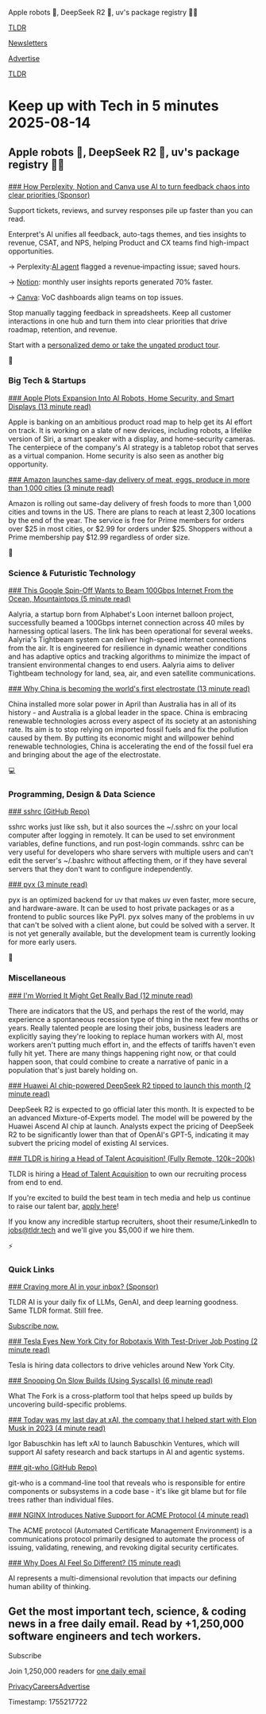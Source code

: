 Apple robots 🤖, DeepSeek R2 🧠, uv's package registry 👨‍💻

[TLDR](/)

[Newsletters](/newsletters)

[Advertise](https://advertise.tldr.tech/)

[TLDR](/)

# Keep up with Tech in 5 minutes 2025-08-14

## Apple robots 🤖, DeepSeek R2 🧠, uv's package registry 👨‍💻

### 

[### How Perplexity, Notion and Canva use AI to turn feedback chaos into clear priorities (Sponsor)](https://www.enterpret.com/tldr-newsletter?utm_source=newsletter_tldr&amp;utm_medium=email&amp;utm_campaign=TLDR_Tech_Primary_August2025)

Support tickets, reviews, and survey responses pile up faster than you can read.

Enterpret's AI unifies all feedback, auto-tags themes, and ties insights to revenue, CSAT, and NPS, helping Product and CX teams find high-impact opportunities.

→ Perplexity:[AI agent](https://www.enterpret.com/qm?utm_source=newsletter_tldr&utm_medium=email&utm_campaign=TLDR_Tech_Primary_August2025) flagged a revenue‑impacting issue; saved hours.

→ [Notion](https://www.enterpret.com/customers/notion?utm_source=newsletter_tldr&utm_medium=email&utm_campaign=TLDR_Tech_Primary_August2025): monthly user insights reports generated 70% faster.

→ [Canva](https://www.enterpret.com/customers/canva?utm_source=newsletter_tldr&utm_medium=email&utm_campaign=TLDR_Tech_Primary_August2025): VoC dashboards align teams on top issues.

Stop manually tagging feedback in spreadsheets. Keep all customer interactions in one hub and turn them into clear priorities that drive roadmap, retention, and revenue.

Start with a [personalized demo or take the ungated product tour](https://www.enterpret.com/tldr-newsletter?utm_source=newsletter_tldr&utm_medium=email&utm_campaign=TLDR_Tech_Primary_August2025).

📱

### Big Tech & Startups

[### Apple Plots Expansion Into AI Robots, Home Security, and Smart Displays (13 minute read)](https://www.bloomberg.com/news/articles/2025-08-13/apple-s-ai-turnaround-plan-robots-lifelike-siri-and-home-security-cameras?accessToken=eyJhbGciOiJIUzI1NiIsInR5cCI6IkpXVCJ9.eyJzb3VyY2UiOiJTdWJzY3JpYmVyR2lmdGVkQXJ0aWNsZSIsImlhdCI6MTc1NTE0MTIzMywiZXhwIjoxNzU1NzQ2MDMzLCJhcnRpY2xlSWQiOiJTWVFUTUJEV0xVNjgwMCIsImJjb25uZWN0SWQiOiJFQTExNDNDNTM4NEE0RUY5QTg5RjJEN0IxMTg2MzcwOSJ9.MEIKOLW-3RboG5MV7rP2IpN9QxiHtH79-iWghgahpSw&amp;utm_source=tldrnewsletter)

Apple is banking on an ambitious product road map to help get its AI effort on track. It is working on a slate of new devices, including robots, a lifelike version of Siri, a smart speaker with a display, and home-security cameras. The centerpiece of the company's AI strategy is a tabletop robot that serves as a virtual companion. Home security is also seen as another big opportunity.

[### Amazon launches same-day delivery of meat, eggs, produce in more than 1,000 cities (3 minute read)](https://www.cnbc.com/2025/08/13/amazon-same-day-delivery-meat-eggs-produce.html?utm_source=tldrnewsletter)

Amazon is rolling out same-day delivery of fresh foods to more than 1,000 cities and towns in the US. There are plans to reach at least 2,300 locations by the end of the year. The service is free for Prime members for orders over $25 in most cities, or $2.99 for orders under $25. Shoppers without a Prime membership pay $12.99 regardless of order size.

🚀

### Science & Futuristic Technology

[### This Google Spin-Off Wants to Beam 100Gbps Internet From the Ocean, Mountaintops (5 minute read)](https://www.pcmag.com/news/this-google-spin-off-wants-to-beam-100gbps-internet-from-the-ocean-mountaintops?utm_source=tldrnewsletter)

Aalyria, a startup born from Alphabet's Loon internet balloon project, successfully beamed a 100Gbps internet connection across 40 miles by harnessing optical lasers. The link has been operational for several weeks. Aalyria's Tightbeam system can deliver high-speed internet connections from the air. It is engineered for resilience in dynamic weather conditions and has adaptive optics and tracking algorithms to minimize the impact of transient environmental changes to end users. Aalyria aims to deliver Tightbeam technology for land, sea, air, and even satellite communications.

[### Why China is becoming the world's first electrostate (13 minute read)](https://www.abc.net.au/news/2025-08-13/china-turns-into-electrostate-after-staggering-renewable-growth/105555850?utm_source=tldrnewsletter)

China installed more solar power in April than Australia has in all of its history - and Australia is a global leader in the space. China is embracing renewable technologies across every aspect of its society at an astonishing rate. Its aim is to stop relying on imported fossil fuels and fix the pollution caused by them. By putting its economic might and willpower behind renewable technologies, China is accelerating the end of the fossil fuel era and bringing about the age of the electrostate.

💻

### Programming, Design & Data Science

[### sshrc (GitHub Repo)](https://github.com/cdown/sshrc?utm_source=tldrnewsletter)

sshrc works just like ssh, but it also sources the ~/.sshrc on your local computer after logging in remotely. It can be used to set environment variables, define functions, and run post-login commands. sshrc can be very useful for developers who share servers with multiple users and can't edit the server's ~/.bashrc without affecting them, or if they have several servers that they don't want to configure independently.

[### pyx (3 minute read)](https://threadreaderapp.com/thread/1955695947716985241.html?utm_source=tldrnewsletter)

pyx is an optimized backend for uv that makes uv even faster, more secure, and hardware-aware. It can be used to host private packages or as a frontend to public sources like PyPI. pyx solves many of the problems in uv that can't be solved with a client alone, but could be solved with a server. It is not yet generally available, but the development team is currently looking for more early users.

🎁

### Miscellaneous

[### I'm Worried It Might Get Really Bad (12 minute read)](https://danielmiessler.com/blog/im-worried-it-might-get-bad?utm_source=tldrnewsletter)

There are indicators that the US, and perhaps the rest of the world, may experience a spontaneous recession type of thing in the next few months or years. Really talented people are losing their jobs, business leaders are explicitly saying they're looking to replace human workers with AI, most workers aren't putting much effort in, and the effects of tariffs haven't even fully hit yet. There are many things happening right now, or that could happen soon, that could combine to create a narrative of panic in a population that's just barely holding on.

[### Huawei AI chip-powered DeepSeek R2 tipped to launch this month (2 minute read)](https://www.huaweicentral.com/huawei-ai-chip-powered-deepseek-r2-tipped-to-launch-this-month/?utm_source=tldrnewsletter)

DeepSeek R2 is expected to go official later this month. It is expected to be an advanced Mixture-of-Experts model. The model will be powered by the Huawei Ascend AI chip at launch. Analysts expect the pricing of DeepSeek R2 to be significantly lower than that of OpenAI's GPT-5, indicating it may subvert the pricing model of existing AI services.

[### TLDR is hiring a Head of Talent Acquisition! (Fully Remote, $120k-$200k)](https://jobs.ashbyhq.com/tldr.tech/f7591baa-97b8-4bdf-9948-5473684e34c5?utm_source=tldr)

TLDR is hiring a [Head of Talent Acquisition](https://jobs.ashbyhq.com/tldr.tech/f7591baa-97b8-4bdf-9948-5473684e34c5?utm_source=tldr) to own our recruiting process from end to end.

If you're excited to build the best team in tech media and help us continue to raise our talent bar, [apply here](https://jobs.ashbyhq.com/tldr.tech/f7591baa-97b8-4bdf-9948-5473684e34c5?utm_source=tldr)!

If you know any incredible startup recruiters, shoot their resume/LinkedIn to [jobs@tldr.tech](mailto:jobs@tldr.tech) and we'll give you $5,000 if we hire them.

⚡

### Quick Links

[### Craving more AI in your inbox? (Sponsor)](https://tldr.tech/ai/?utm_source=tldr&amp;utm_medium=newsletter&amp;utm_campaign=quicklinks08142025)

TLDR AI is your daily fix of LLMs, GenAI, and deep learning goodness. Same TLDR format. Still free.

[Subscribe now.](https://tldr.tech/ai/?utm_source=tldr&utm_medium=newsletter&utm_campaign=quicklinks08142025)

[### Tesla Eyes New York City for Robotaxis With Test-Driver Job Posting (2 minute read)](https://www.wsj.com/business/autos/tesla-eyes-new-york-city-for-robotaxis-with-test-driver-job-posting-cb8e724a?st=3AqjDQ&reflink=desktopwebshare_permalink&utm_source=tldrnewsletter)

Tesla is hiring data collectors to drive vehicles around New York City.

[### Snooping On Slow Builds (Using Syscalls) (6 minute read)](https://danielchasehooper.com/posts/syscall-build-snooping/?utm_source=tldrnewsletter)

What The Fork is a cross-platform tool that helps speed up builds by uncovering build-specific problems.

[### Today was my last day at xAI, the company that I helped start with Elon Musk in 2023 (4 minute read)](https://threadreaderapp.com/thread/1955741698690322585.html?utm_source=tldrnewsletter)

Igor Babuschkin has left xAI to launch Babuschkin Ventures, which will support AI safety research and back startups in AI and agentic systems.

[### git-who (GitHub Repo)](https://github.com/sinclairtarget/git-who?utm_source=tldrnewsletter)

git-who is a command-line tool that reveals who is responsible for entire components or subsystems in a code base - it's like git blame but for file trees rather than individual files.

[### NGINX Introduces Native Support for ACME Protocol (4 minute read)](https://blog.nginx.org/blog/native-support-for-acme-protocol?utm_source=tldrnewsletter)

The ACME protocol (Automated Certificate Management Environment) is a communications protocol primarily designed to automate the process of issuing, validating, renewing, and revoking digital security certificates.

[### Why Does AI Feel So Different? (15 minute read)](https://blog.nilenso.com/blog/2025/08/12/why-does-ai-feel-so-different/?utm_source=tldrnewsletter)

AI represents a multi-dimensional revolution that impacts our defining human ability of thinking.

## Get the most important tech, science, & coding news in a free daily email. Read by +1,250,000 software engineers and tech workers.

Subscribe

Join 1,250,000 readers for [one daily email](/api/latest/tech)

[Privacy](/privacy)[Careers](https://jobs.ashbyhq.com/tldr.tech)[Advertise](/tech/advertise)

Timestamp: 1755217722